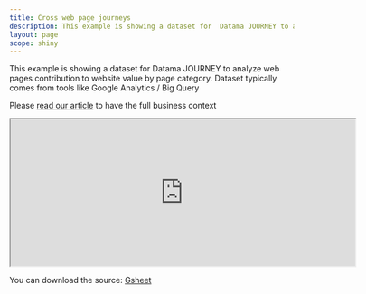 ```yaml
---
title: Cross web page journeys
description: This example is showing a dataset for  Datama JOURNEY to analyze web pages contribution to website value by page category.
layout: page
scope: shiny
---
```


This example is showing a dataset for  Datama JOURNEY to analyze web pages contribution to website value by page category.
Dataset typically comes from tools like Google Analytics / Big Query

Please [read our article](https://datama.io/getting-value-out-of-a-sunburst/) to have the full business context
<!-- https://Datama.fr/2020/05/12/getting-value-out-of-a-sunburst/ ne fonctionne plus -->

<center><iframe src="https://docs.google.com/spreadsheets/d/e/2PACX-1vRGH2q-ug3Pn-QjYmDDPDUR0u2Kzy2YOo_btZBfOgIc5J56FiJA8QbfHtuSFV2NuiOKhBtR5ZrK6mFk/pubhtml?gid=0&amp;single=true&amp;widget=true&amp;headers=false" width="610" height="260"></iframe></center>

You can download the source: [Gsheet](https://docs.google.com/spreadsheets/d/1Z2JovUx_q7uLR2iy_fukiJWpIrA1o5wfvfnaHQUgBE4/edit#gid=0)

